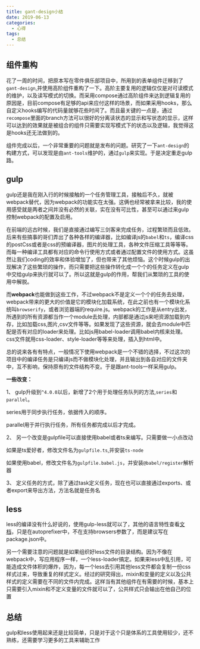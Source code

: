 ```yaml
---
title: gant-design小结
date: 2019-06-13
categories:
  - 心得
tags:
  - 总结
---
```


## 组件重构

花了一周的时间，把原本写在零件俱乐部项目中，所用到的表单组件迁移到了`gant-design`,并使用高阶组件重构了一下。高阶主要复用的逻辑仅仅是对可读模式的维护，以及读写模式的切换。而采用compose通过高阶组件来达到逻辑复用的原因是，目前compose有足够的api来应付这样的场景，而如果采用hooks，那么自定义hooks编写的代码量就够花些时间了。而且最关键的一点是，通过`recompose`里面的branch方法可以很好的分离读状态的显示和写状态的显示，这样可以达到的效果就是被组合的组件只需要实现写模式下的状态以及逻辑，我觉得这是hooks还无法做到的。

组件完成以后，一个非常重要的问题就是发布的问题。研究了一下`ant-design`的构建方式，可以发现是由`ant-tools`维护的，通过`gulp`来实现。于是决定重走gulp路。

<!-- more -->

## gulp

gulp还是我在刚入行的时候接触的一个任务管理工具，接触后不久，就被webpack替代，因为webpack的功能实在太强。这俩也经常被拿来比较，我的使用感受就是两者之间并没有必然的关联，实在没有可比性，甚至可以通过来gulp控制webpack的配置及启用。

在前端的远古时候，我们是直接通过编写三剑客来完成任务，过程繁琐而且低效。后来有些搞事的哥们弄出了各种各样的编译器，比如编译js的`babel`和`ts`，编译css的postCss或者是css的预编译器，图片的处理工具，各种文件压缩工具等等等。而每一种编译工具都有对应的命令行使用方式或者通过配置文件的使用方式。这虽然让我们coding的效率和体验增加了，但也带来了其他烦恼。这个时候gulp的出现解决了这些繁琐的操作，而只需要把这些操作转化成一个个的任务定义在gulp中交给gulp来执行就可以了。所以这就是gulp的作用，帮我们从繁琐的工具的使用中解脱。

而**webpack**也能做到这些工作，不过webpack不是定义一个个的任务去处理，webpack带来的更大的价值是它的模块化加载系统，在此之前也有一个模块化系统叫`browserify`，或者浏览器端的require.js。webpack的工作是从entry出发，所遇到的所有资源都当作一个module去处理，内部都是通过js来吧资源加载到内存，比如加载css,图片,csv文件等等。如果发现了这些资源，就会去module中匹配是否有对应的loader来处理。比如js用babel-loader调用babel内核来处理。css文件就用css-loader、style-loader等等来处理，插入到html中。

总的说来各有有特点，一般情况下使用webpack是一个不错的选择，不过这次的项目中的编译任务是只编译js而不做模块化处理，并且输出到各自对应的文件夹中，互不影响，保持原有的文件结构不变。于是跟ant-tools一样采用gulp。

**一些改变：**

1、 gulp升级到`^4.0.0`以后，新增了2个用于处理任务队列的方法,`series`和`parallel`。

series用于同步执行任务，依据传入的顺序。

parallel用于并行执行任务，所有任务都完成以后才完成。

2、 另一个改变是gulpfile可以直接使用babel或者ts来编写。只需要做一小点改动

如果是ts爱好者，修改文件名为`gulpfile.ts`,并安装`ts-node`

如果使用babel，修改文件名为`gulpfile.babel.js`，并安装`@babel/register`解析器

3、 定义任务的方式，除了通过task定义任务，现在也可以直接通过exports、或者export来导出方法，方法名就是任务名

## less

less的编译没有什么好说的，使用gulp-less就可以了，其他的语言特性查看[文档](https://www.html.cn/doc/less/features/)，只是在autoprefixer中，不在支持browsers参数了，而是建议写在package.json中。

另一个需要注意的问题就是如果组织好less文件的目录结构。因为不像在webpack中，写应用程序一样，一个less-loader搞定。如果来less中乱引用，可能造成文件体积的爆炸，因为，每一个less去引用其他less文件都会复制一份css样式过来，导致重复的样式定义。经过的研究得出，mixin和变量的定义以及公共样式的定义需要在不同的文件内完成。这样当有其他组件在有需要的时候，基本上只需要引入mixin和不定义变量的文件就可以了，公共样式只会输出在他自己的位置

## 总结

gulp和less使用起来还是比较简单，只是对于这个只是体系的工具使用较少，还不熟练，还需要学习更多的工具来辅助工作
